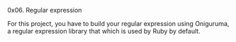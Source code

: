 0x06. Regular expression

For this project, you have to build your regular expression using Oniguruma, a regular expression library that which is used by Ruby by default. 
